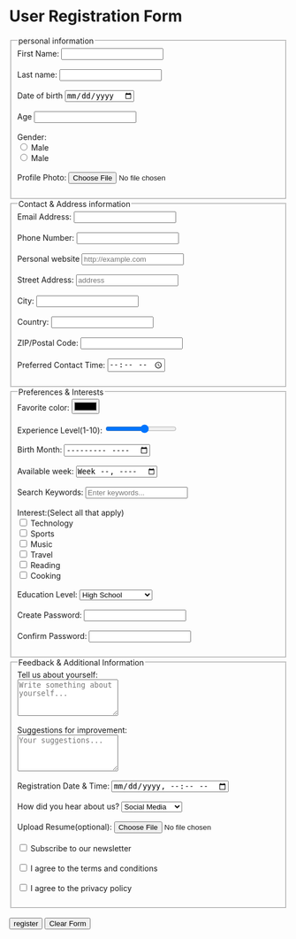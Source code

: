 <!DOCTYPE html>
<html lang="en">
<head>
  <meta charset="UTF-8">
  <meta name="viewport" content="width=device-width, initial-scale=1.0">
  <title>Document</title>
</head>
<body>
  <h1>User Registration Form</h1>
  <form action="" method="post">
    <fieldset>
      <legend>personal information</legend>
      <label for="fname">First Name:</label>
      <input type="text" id="fname" ><br><br>
      <label for="lname">Last name:</label>
      <input type="text" id="lname" ><br><br>
      <label for="DOB">Date of birth</label>
      <input type="date" id="DOB"><br><br>
      <label for="age">Age</label>
      <input type="number" id="age" ><br><br>
      <label for="gender">Gender:</label><br>
      <input type="radio" id="gender" value="gender" name="gender">
      <label for="male">Male</label><br>
       <input type="radio" id="gender" value="gender" name="gender">
      <label for="male">Male</label><br><br>
      <label for="photo">Profile Photo:</label>
      <input type="file" id="photo" required><br><br>
      </fieldset>
      <fieldset>
        <legend>Contact & Address information</legend>
        <label for="email">Email Address:</label>
        <input type="email" id="email"><br><br>
        <label for="phone">Phone Number:</label>
        <input type="tel" id="phone" ><br><br>
        <label for="pwebsite">Personal website</label>
        <input type="url" id="pwebsite" placeholder="http://example.com"><br><br>
        <label for="adress">Street Address:</label>
        <input type="text" id="adress" placeholder="address"><br><br>
        <label for="city">City:</label>
        <input type="text" id="city" ><br><br>
        <label for="country">Country:</label>
        <input type="" id="country" ><br><br>
        <label for="postalcode">ZIP/Postal Code:</label>
        <input type="text" id="postalcode" ><br><br>
        <Label for="contacttime">Preferred Contact Time:</Label>
        <input type="time" id="contacttime" ><br><br>
      </fieldset>
      <fieldset>
        <legend>Preferences & Interests</legend>
        <label for="color">Favorite color:</label>
        <input type="color" id="color"  ><br><br>
        <label for="level">Experience Level(1-10):</label>
        <input type="range" id="level" min="1" max="10" ><br><br>
        <label for="bd month">Birth Month:</label>
        <input type="month" id="bd month" ><br><br>
        <label for="week">Available week:</label>
        <input type="week" id="week" ><br><br>
        <label for="keywords">Search Keywords:</label>
        <input type="search" id="keywords" placeholder="Enter keywords..."><br><br>
        <label for="intrests">Interest:(Select all that apply)</label><br>
        <input type="checkbox" id="intrests" value="sports">
        <label for="sports">Technology</label><br>
        <input type="checkbox" id="intrests" value="music">
        <label for="music">Sports</label><br>
        <input type="checkbox" id="intrests" value="music">
        <label for="music">Music</label><br>
        <input type="checkbox" id="intrests" value="travel">
        <label for="travel">Travel</label><br>
        <input type="checkbox" id="intrests" value="reading">
        <label for="reading">Reading</label><br>
        <input type="checkbox" id="intrests" value="Cooking">
        <label for="Cooking">Cooking</label><br><br>
        <label for="education">Education Level:</label>
        <select id="education">
          <option value="highschool">High School</option>
          <option value="bachelor">Bachelor's Degree</option>
          <option value="master">Master's Degree</option>
          <option value="phd">PhD</option>
          <option value="other">Other</option>
        </select><br><br>
        <label for="password">Create Password:</label>
        <input type="password" id="password" ><br><br>
        <label for="cpassword">Confirm Password:</label>
        <input type="password" id="cpassword" ><br><br>
      </fieldset>
      <fieldset>
        <legend>Feedback & Additional Information</legend> 
        <label for="about">Tell us about yourself:</label><br>
        <textarea id="about" rows="4" placeholder="Write something about yourself..."></textarea><br><br>
        <label for="suggestions">Suggestions for improvement:</label><br>
        <textarea id="suggestions" rows="4" placeholder="Your suggestions..."></textarea><br><br>     
        <label for="regtime">Registration Date & Time:</label>
        <input type="datetime-local" id="regtime" ><br><br>
        <Label for="about us">How did you hear about us?</Label>
        <select  id="about us">
          <option value="social media">Social Media</option>
          <option value="friend">Friend</option>
          <option value="advertisement">Advertisement</option>
          <option value="search engine">Search Engine</option>
          <option value="other">Other</option>
        </select><br><br>
        <label for="resume">Upload Resume(optional):</label>
        <input type="file" id="resume" accept=".pdf,.doc,.docx"><br><br>
        <input type="checkbox" id="newsletter" value="subscribe">
        <label for="newsletter">Subscribe to our newsletter</label><br>
        <br>
        <input type="checkbox" id="terms" value="subscribe">
        <label for="terms">I agree to the terms and conditions</label><br><br>
        <input type="checkbox" id="policy" value="subscribe">
        <label for="policy">I agree to the privacy policy</label><br><br>
      </fieldset><br>
      <input type="submit" value="register">
      <input type="reset" value="Clear Form">
    
  </form>
</body>
</html>
